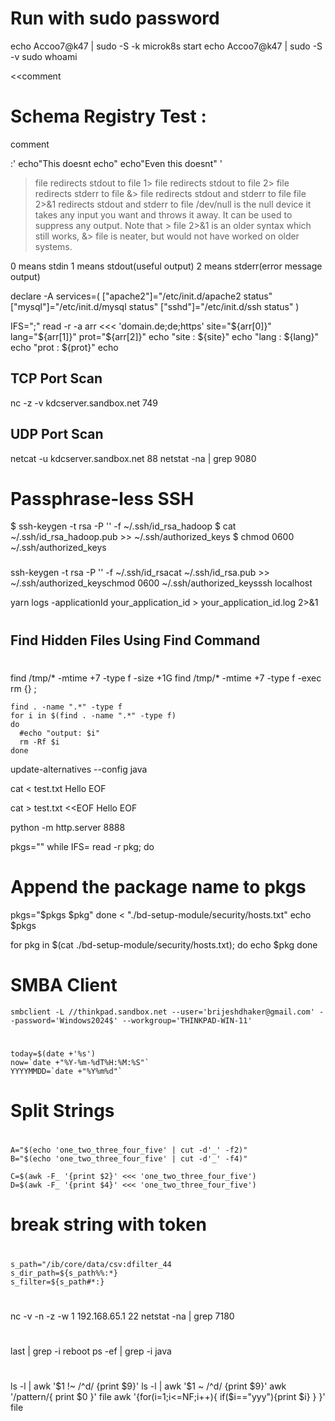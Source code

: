 # Run with sudo password
echo Accoo7@k47 | sudo -S -k microk8s start
echo Accoo7@k47 | sudo -S -v
sudo whoami


<<comment
# Schema Registry Test :
comment

:'
echo"This doesnt echo"
echo"Even this doesnt"
'

> file redirects stdout to file
1> file redirects stdout to file
2> file redirects stderr to file
&> file redirects stdout and stderr to file
> file 2>&1 redirects stdout and stderr to file
/dev/null is the null device it takes any input you want and throws it away. It can be used to suppress any output.
Note that > file 2>&1 is an older syntax which still works, &> file is neater, but would not have worked on older systems.

0 means stdin
1 means stdout(useful output)
2 means stderr(error message output)



declare -A services=(
["apache2"]="/etc/init.d/apache2 status"
["mysql"]="/etc/init.d/mysql status"
["sshd"]="/etc/init.d/ssh status"
)


IFS=";" read -r -a arr <<< 'domain.de;de;https'
site="${arr[0]}"
lang="${arr[1]}"
prot="${arr[2]}"
echo "site : ${site}"
echo "lang : ${lang}"
echo "prot : ${prot}"
echo

## TCP Port Scan
nc -z -v kdcserver.sandbox.net 749

## UDP Port Scan
netcat -u kdcserver.sandbox.net 88
netstat -na | grep 9080

# Passphrase-less SSH
$ ssh-keygen -t rsa -P '' -f ~/.ssh/id_rsa_hadoop
$ cat ~/.ssh/id_rsa_hadoop.pub >> ~/.ssh/authorized_keys
$ chmod 0600 ~/.ssh/authorized_keys

###
ssh-keygen -t rsa -P '' -f ~/.ssh/id_rsacat ~/.ssh/id_rsa.pub >> ~/.ssh/authorized_keyschmod 0600 ~/.ssh/authorized_keysssh localhost

yarn logs -applicationId your_application_id > your_application_id.log 2>&1

#
## Find Hidden Files Using Find Command
#
find /tmp/* -mtime +7 -type f -size +1G
find /tmp/* -mtime +7 -type f -exec rm {} \;

```shell
find . -name ".*" -type f 
for i in $(find . -name ".*" -type f)
do
  #echo "output: $i"
  rm -Rf $i
done

```

update-alternatives --config java

cat <<EOF > test.txt
Hello
EOF

cat > test.txt <<EOF
Hello
EOF

python -m http.server 8888

pkgs=""
while IFS= read -r pkg; do
# Append the package name to pkgs
pkgs="$pkgs $pkg"
done < "./bd-setup-module/security/hosts.txt"
echo $pkgs

for pkg in $(cat ./bd-setup-module/security/hosts.txt); do
echo $pkg
done

#
# SMBA Client
```shell
smbclient -L //thinkpad.sandbox.net --user='brijeshdhaker@gmail.com' --password='Windows2024$' --workgroup='THINKPAD-WIN-11'
```

#
#
```shell
today=$(date +'%s')
now=`date +"%Y-%m-%dT%H:%M:%S"`
YYYYMMDD=`date +"%Y%m%d"`
```
#
# Split Strings
#
```shell
A="$(echo 'one_two_three_four_five' | cut -d'_' -f2)"
B="$(echo 'one_two_three_four_five' | cut -d'_' -f4)"

C=$(awk -F_ '{print $2}' <<< 'one_two_three_four_five')
D=$(awk -F_ '{print $4}' <<< 'one_two_three_four_five')

```

#
# break string with token
#
```shell
s_path="/ib/core/data/csv:dfilter_44
s_dir_path=${s_path%%:*}
s_filter=${s_path#*:}
```

#
#
#
nc -v -n -z -w 1 192.168.65.1 22
netstat -na | grep 7180

#
last | grep -i reboot
ps -ef | grep -i java

#
#
ls -l | awk '$1 !~ /^d/ {print $9}'
ls -l | awk '$1 ~ /^d/ {print $9}'
awk '/pattern/{ print $0 }' file
awk '{for(i=1;i<=NF;i++){ if($i=="yyy"){print $i} } }' file
